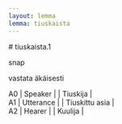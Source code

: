 ```yaml
---
layout: lemma
lemma: tiuskaista
---
```


<div class="sense">
# <span class="sensename">tiuskaista.1</span>

<span class="description">snap</span>

<span class="description">vastata äkäisesti</span>

A0 | Speaker |   | Tiuskija |  
A1 | Utterance |   | Tiuskittu asia |  
A2 | Hearer |   | Kuulija |  

</div>


